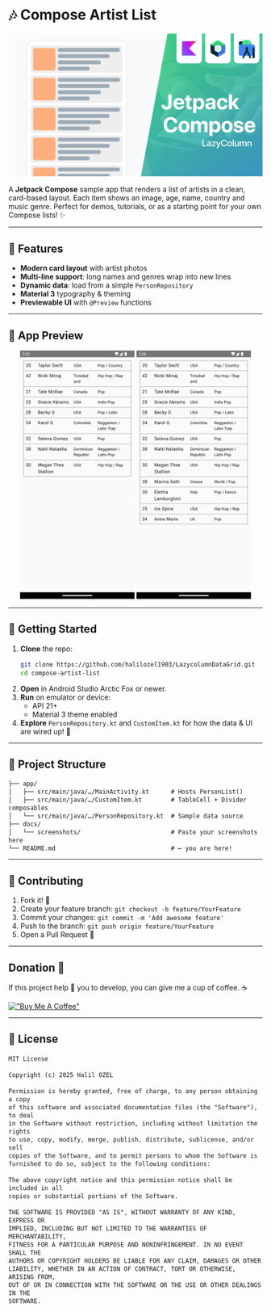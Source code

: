 # 🎶 Compose Artist List

![Compose RecyclerView](lazycolumn.png)

A **Jetpack Compose** sample app that renders a list of artists in a clean, card-based layout. Each item shows an image, age, name, country and music genre. Perfect for demos, tutorials, or as a starting point for your own Compose lists! ✨

---

## 🚀 Features

- **Modern card layout** with artist photos
- **Multi-line support**: long names and genres wrap into new lines
- **Dynamic data**: load from a simple `PersonRepository`
- **Material 3** typography & theming
- **Previewable UI** with `@Preview` functions

---

## 📱 App Preview

<p align="center">
  <img src="screen-1.png" alt="Main list" width="45%" />
  <img src="screen-2.png" alt="Wrapped text" width="45%" />
</p>


---

## 🔧 Getting Started

1. **Clone** the repo:  
   ```bash
   git clone https://github.com/halilozel1903/LazycolumnDataGrid.git
   cd compose-artist-list
   ```
2. **Open** in Android Studio Arctic Fox or newer.  
3. **Run** on emulator or device:  
   - API 21+  
   - Material 3 theme enabled  
4. **Explore** `PersonRepository.kt` and `CustomItem.kt` for how the data & UI are wired up! 🧐

---

## 📂 Project Structure

```
├── app/
│   ├── src/main/java/…/MainActivity.kt      # Hosts PersonList()
│   ├── src/main/java/…/CustomItem.kt        # TableCell + Divider composables
│   └── src/main/java/…/PersonRepository.kt  # Sample data source
├── docs/
│   └── screenshots/                         # Paste your screenshots here
└── README.md                                # ← you are here!
```

---

## 🤝 Contributing

1. Fork it! 🍴  
2. Create your feature branch: `git checkout -b feature/YourFeature`  
3. Commit your changes: `git commit -m 'Add awesome feature'`  
4. Push to the branch: `git push origin feature/YourFeature`  
5. Open a Pull Request 📝  

---

## Donation 💸

If this project help 💁 you to develop, you can give me a cup of coffee. ☕

[!["Buy Me A Coffee"](https://www.buymeacoffee.com/assets/img/custom_images/orange_img.png)](https://www.buymeacoffee.com/halilozel1903)

---

## 📜 License
```
MIT License

Copyright (c) 2025 Halil OZEL

Permission is hereby granted, free of charge, to any person obtaining a copy
of this software and associated documentation files (the "Software"), to deal
in the Software without restriction, including without limitation the rights
to use, copy, modify, merge, publish, distribute, sublicense, and/or sell
copies of the Software, and to permit persons to whom the Software is
furnished to do so, subject to the following conditions:

The above copyright notice and this permission notice shall be included in all
copies or substantial portions of the Software.

THE SOFTWARE IS PROVIDED "AS IS", WITHOUT WARRANTY OF ANY KIND, EXPRESS OR
IMPLIED, INCLUDING BUT NOT LIMITED TO THE WARRANTIES OF MERCHANTABILITY,
FITNESS FOR A PARTICULAR PURPOSE AND NONINFRINGEMENT. IN NO EVENT SHALL THE
AUTHORS OR COPYRIGHT HOLDERS BE LIABLE FOR ANY CLAIM, DAMAGES OR OTHER
LIABILITY, WHETHER IN AN ACTION OF CONTRACT, TORT OR OTHERWISE, ARISING FROM,
OUT OF OR IN CONNECTION WITH THE SOFTWARE OR THE USE OR OTHER DEALINGS IN THE
SOFTWARE.
```
